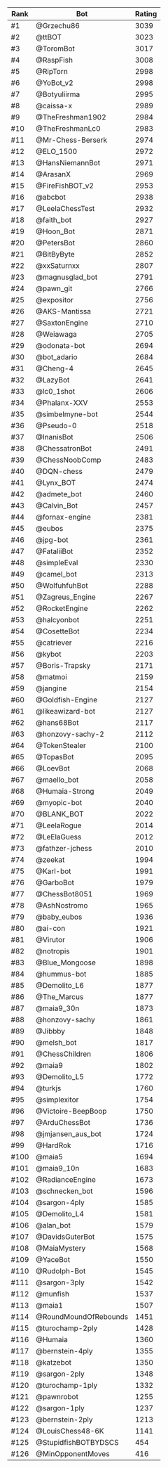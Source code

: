 Rank|Bot|Rating
---|---|---
#1|@Grzechu86|3039
#2|@ttBOT|3023
#3|@ToromBot|3017
#4|@RaspFish|3008
#5|@RipTorn|2998
#6|@YoBot_v2|2998
#7|@Botyuliirma|2995
#8|@caissa-x|2989
#9|@TheFreshman1902|2984
#10|@TheFreshmanLc0|2983
#11|@Mr-Chess-Berserk|2974
#12|@ELO_1500|2972
#13|@HansNiemannBot|2971
#14|@ArasanX|2969
#15|@FireFishBOT_v2|2953
#16|@abcbot|2938
#17|@LeelaChessTest|2932
#18|@faith_bot|2927
#19|@Hoon_Bot|2871
#20|@PetersBot|2860
#21|@BitByByte|2852
#22|@xxSaturnxx|2807
#23|@magnusglad_bot|2791
#24|@pawn_git|2766
#25|@expositor|2756
#26|@AKS-Mantissa|2721
#27|@SaxtonEngine|2710
#28|@Weiawaga|2705
#29|@odonata-bot|2694
#30|@bot_adario|2684
#31|@Cheng-4|2645
#32|@LazyBot|2641
#33|@lc0_1shot|2606
#34|@Phalanx-XXV|2553
#35|@simbelmyne-bot|2544
#36|@Pseudo-0|2518
#37|@InanisBot|2506
#38|@ChessatronBot|2491
#39|@ChessNoobComp|2483
#40|@DQN-chess|2479
#41|@Lynx_BOT|2474
#42|@admete_bot|2460
#43|@Calvin_Bot|2457
#44|@fornax-engine|2381
#45|@eubos|2375
#46|@jpg-bot|2361
#47|@FataliiBot|2352
#48|@simpleEval|2330
#49|@camel_bot|2313
#50|@WolfuhfuhBot|2288
#51|@Zagreus_Engine|2267
#52|@RocketEngine|2262
#53|@halcyonbot|2251
#54|@CosetteBot|2234
#55|@catriever|2216
#56|@kybot|2203
#57|@Boris-Trapsky|2171
#58|@matmoi|2159
#59|@jangine|2154
#60|@Goldfish-Engine|2127
#61|@likeawizard-bot|2127
#62|@hans68Bot|2117
#63|@honzovy-sachy-2|2112
#64|@TokenStealer|2100
#65|@TopasBot|2095
#66|@LoevBot|2068
#67|@maello_bot|2058
#68|@Humaia-Strong|2049
#69|@myopic-bot|2040
#70|@BLANK_BOT|2022
#71|@LeelaRogue|2014
#72|@LeElaGuess|2012
#73|@fathzer-jchess|2010
#74|@zeekat|1994
#75|@Karl-bot|1991
#76|@GarboBot|1979
#77|@ChessBot8051|1969
#78|@AshNostromo|1965
#79|@baby_eubos|1936
#80|@ai-con|1921
#81|@Virutor|1906
#82|@notropis|1901
#83|@Blue_Mongoose|1898
#84|@hummus-bot|1885
#85|@Demolito_L6|1877
#86|@The_Marcus|1877
#87|@maia9_30n|1873
#88|@honzovy-sachy|1861
#89|@Jibbby|1848
#90|@melsh_bot|1817
#91|@ChessChildren|1806
#92|@maia9|1802
#93|@Demolito_L5|1772
#94|@turkjs|1760
#95|@simplexitor|1754
#96|@Victoire-BeepBoop|1750
#97|@ArduChessBot|1736
#98|@jmjansen_aus_bot|1724
#99|@HardRok|1716
#100|@maia5|1694
#101|@maia9_10n|1683
#102|@RadianceEngine|1673
#103|@schnecken_bot|1596
#104|@sargon-4ply|1585
#105|@Demolito_L4|1581
#106|@alan_bot|1579
#107|@DavidsGuterBot|1575
#108|@MaiaMystery|1568
#109|@YaceBot|1550
#110|@Rudolph-Bot|1545
#111|@sargon-3ply|1542
#112|@munfish|1537
#113|@maia1|1507
#114|@RoundMoundOfRebounds|1451
#115|@turochamp-2ply|1428
#116|@Humaia|1360
#117|@bernstein-4ply|1355
#118|@katzebot|1350
#119|@sargon-2ply|1348
#120|@turochamp-1ply|1332
#121|@pawnrobot|1255
#122|@sargon-1ply|1237
#123|@bernstein-2ply|1213
#124|@LouisChess48-6K|1141
#125|@StupidfishBOTBYDSCS|454
#126|@MinOpponentMoves|416
